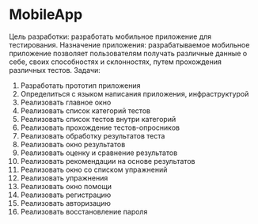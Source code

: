 # MobileApp

Цель разработки: разработать мобильное приложение для тестирования. 
Назначение приложения: разрабатываемое мобильное приложение позволяет пользователям получать различные данные о себе, своих способностях и склонностях, путем прохождения различных тестов.
Задачи: 
1.	Разработать прототип приложения
2.	Определиться с языком написания приложения, инфраструктурой
3.	Реализовать главное окно
4.	Реализовать список категорий тестов
5.	Реализовать список тестов внутри категорий
6.	Реализовать прохождение тестов-опросников 
7.	Реализовать обработку результатов теста
8.	Реализовать окно результатов 
9.	Реализовать оценку и сравнение результатов
10.	Реализовать рекомендации на основе результатов
11.	Реализовать окно со списком упражнений 
12.	Реализовать упражнения
13.	Реализовать окно помощи
14.	Реализовать регистрацию
15.	Реализовать авторизацию
16.	Реализовать восстановление пароля

